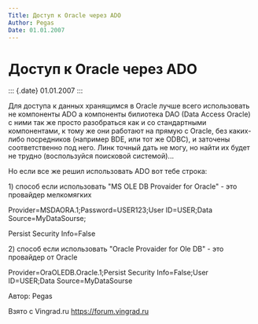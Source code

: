 ```yaml
---
Title: Доступ к Oracle через ADO
Author: Pegas
Date: 01.01.2007
---
```



Доступ к Oracle через ADO
=========================

::: {.date}
01.01.2007
:::

Для доступа к данных хранящимся в Oracle лучше всего использовать не
компоненты ADO а компоненты билиотека DAO (Data Access Oracle) с ними
так же просто разобраться как и со стандартными компонентами, к тому же
они работают на прямую с Oracle, без каких-либо посредников (например
BDE, или тот же ODBC), и заточены соответственно под него. Линк точный
дать не могу, но найти их будет не трудно (воспользуйся поисковой
системой)...

Но если все же решил использовать ADO вот тебе строка:

1\) способ если использовать "MS OLE DB Provaider for Oracle" - это
провайдер мелкомягких

Provider=MSDAORA.1;Password=USER123;User ID=USER;Data
Source=MyDataSourse;

Persist Security Info=False

2\) способ если использовать "Oracle Provaider for Ole DB" - это
провайдер от Oracle

Provider=OraOLEDB.Oracle.1;Persist Security Info=False;User ID=USER;Data
Source=MyDataSourse

Автор: Pegas

Взято с Vingrad.ru <https://forum.vingrad.ru>
